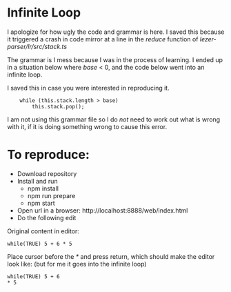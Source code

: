 # Infinite Loop

I apologize for how ugly the code and grammar is here. I saved this because it triggered a crash in code mirror
at a line in the _reduce_ function of _lezer-parser/lr/src/stack.ts_

The grammar is I mess because I was in the process of learning. I ended up in a situation below where _base_ < 0, and the 
code below went into an infinite loop.

I saved this in case you were interested in reproducing it.

        while (this.stack.length > base)
            this.stack.pop();

I am not using this grammar file so I do _not_ need to work out what is wrong with it, if it is doing something wrong to cause this error.

# To reproduce:

 - Download repository
 - Install and run
    - npm install
    - npm run prepare
    - npm start
 - Open url in a browser: http://localhost:8888/web/index.html
 - Do the following edit

Original content in editor:

    while(TRUE) 5 + 6 * 5

Place cursor before the _*_ and press return, which should make the editor look like: (but for me it goes into the infinite loop) 

    while(TRUE) 5 + 6 
    * 5
